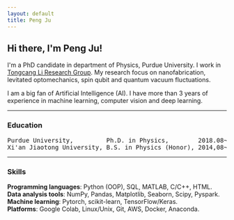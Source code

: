 ```yaml
---
layout: default
title: Peng Ju
---
```

## Hi there, I'm Peng Ju!

I'm a PhD candidate in department of Physics, Purdue University. I work in [Tongcang Li Research Group](https://sites.google.com/site/litongcang/Home). My research focus on nanofabrication, levitated optomechanics, spin qubit and quantum vacuum fluctuations.

I am a big fan of Artificial Intelligence (AI). I have more than 3 years of experience in machine learning, computer vision and deep learning.

---
### Education
<pre>
Purdue University,         Ph.D. in Physics,        2018.08~2024.05(expected).  
Xi'an Jiaotong University, B.S. in Physics (Honor), 2014,08~2018.05.  
</pre>

---
### Skills
**Programming languages**: Python (OOP), SQL, MATLAB, C/C++, HTML.   
**Data analysis tools**: NumPy, Pandas, Matplotlib, Seaborn, Scipy, Pyspark.  
**Machine learning**: Pytorch, scikit-learn, TensorFlow/Keras.    
**Platforms**: Google Colab, Linux/Unix, Git, AWS, Docker, Anaconda.  



